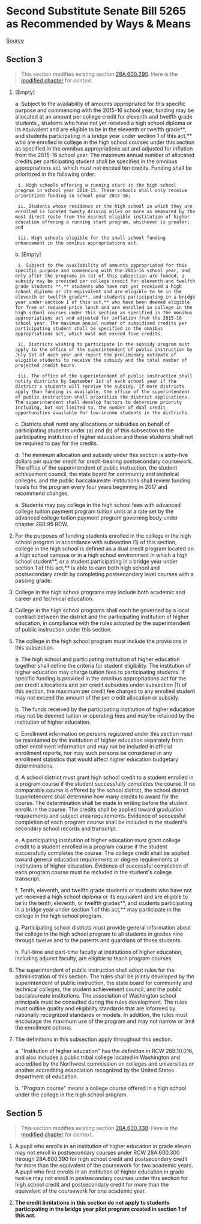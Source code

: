 # Second Substitute Senate Bill 5265 as Recommended by Ways & Means

[Source](http://lawfilesext.leg.wa.gov/biennium/2021-22/Xml/Bills/Senate%20Bills/5265-S2.xml)
## Section 3
> This section modifies existing section [28A.600.290](/rcw/28A_common_school_provisions/28A.600_students.md). Here is the [modified chapter](rcw/28A_common_school_provisions/28A.600_students.md) for context.

1. [Empty]

    a. Subject to the availability of amounts appropriated for this specific purpose and commencing with the 2015-16 school year, funding may be allocated at an amount per college credit for eleventh and twelfth grade students **,** students who have not yet received a high school diploma or its equivalent and are eligible to be in the eleventh or twelfth grade**, and students participating in a bridge year under section 1 of this act,** who are enrolled in college in the high school courses under this section as specified in the omnibus appropriations act and adjusted for inflation from the 2015-16 school year. The maximum annual number of allocated credits per participating student shall be specified in the omnibus appropriations act, which must not exceed ten credits. Funding shall be prioritized in the following order:

        i. High schools offering a running start in the high school program in school year 2014-15. These schools shall only receive prioritized funding in school year 2015-16;

        ii. Students whose residence or the high school in which they are enrolled is located twenty driving miles or more as measured by the most direct route from the nearest eligible institution of higher education offering a running start program, whichever is greater; and

        iii. High schools eligible for the small school funding enhancement in the omnibus appropriations act.

    b. [Empty]

        i. Subject to the availability of amounts appropriated for this specific purpose and commencing with the 2015-16 school year, and only after the programs in (a) of this subsection are funded, a subsidy may be provided per college credit for eleventh and twelfth grade students **,** students who have not yet received a high school diploma or its equivalent and are eligible to be in the eleventh or twelfth grade**, and students participating in a bridge year under section 1 of this act,** who have been deemed eligible for free or reduced-price lunch and are enrolled in college in the high school courses under this section as specified in the omnibus appropriations act and adjusted for inflation from the 2015-16 school year. The maximum annual number of subsidized credits per participating student shall be specified in the omnibus appropriations act, which must not exceed five credits.

        ii. Districts wishing to participate in the subsidy program must apply to the office of the superintendent of public instruction by July 1st of each year and report the preliminary estimate of eligible students to receive the subsidy and the total number of projected credit hours.

        iii. The office of the superintendent of public instruction shall notify districts by September 1st of each school year if the district's students will receive the subsidy. If more districts apply than funding is available, the office of the superintendent of public instruction shall prioritize the district applications. The superintendent shall develop factors to determine priority including, but not limited to, the number of dual credit opportunities available for low-income students in the districts.

    c. Districts shall remit any allocations or subsidies on behalf of participating students under (a) and (b) of this subsection to the participating institution of higher education and those students shall not be required to pay for the credits.

    d. The minimum allocation and subsidy under this section is sixty-five dollars per quarter credit for credit-bearing postsecondary coursework. The office of the superintendent of public instruction, the student achievement council, the state board for community and technical colleges, and the public baccalaureate institutions shall review funding levels for the program every four years beginning in 2017 and recommend changes.

    e. Students may pay college in the high school fees with advanced college tuition payment program tuition units at a rate set by the advanced college tuition payment program governing body under chapter 28B.95 RCW.

2. For the purposes of funding students enrolled in the college in the high school program in accordance with subsection (1) of this section, college in the high school is defined as a dual credit program located on a high school campus or in a high school environment in which a high school student**, or a student participating in a bridge year under section 1 of this act,** is able to earn both high school and postsecondary credit by completing postsecondary level courses with a passing grade.

3. College in the high school programs may include both academic and career and technical education.

4. College in the high school programs shall each be governed by a local contract between the district and the participating institution of higher education, in compliance with the rules adopted by the superintendent of public instruction under this section.

5. The college in the high school program must include the provisions in this subsection.

    a. The high school and participating institution of higher education together shall define the criteria for student eligibility. The institution of higher education may charge tuition fees to participating students. If specific funding is provided in the omnibus appropriations act for the per credit allocations and per credit subsidies under subsection (1) of this section, the maximum per credit fee charged to any enrolled student may not exceed the amount of the per credit allocation or subsidy.

    b. The funds received by the participating institution of higher education may not be deemed tuition or operating fees and may be retained by the institution of higher education.

    c. Enrollment information on persons registered under this section must be maintained by the institution of higher education separately from other enrollment information and may not be included in official enrollment reports, nor may such persons be considered in any enrollment statistics that would affect higher education budgetary determinations.

    d. A school district must grant high school credit to a student enrolled in a program course if the student successfully completes the course. If no comparable course is offered by the school district, the school district superintendent shall determine how many credits to award for the course. The determination shall be made in writing before the student enrolls in the course. The credits shall be applied toward graduation requirements and subject area requirements. Evidence of successful completion of each program course shall be included in the student's secondary school records and transcript.

    e. A participating institution of higher education must grant college credit to a student enrolled in a program course if the student successfully completes the course. The college credit shall be applied toward general education requirements or degree requirements at institutions of higher education. Evidence of successful completion of each program course must be included in the student's college transcript.

    f. Tenth, eleventh, and twelfth grade students or students who have not yet received a high school diploma or its equivalent and are eligible to be in the tenth, eleventh, or twelfth grades**, and students participating in a bridge year under section 1 of this act,** may participate in the college in the high school program.

    g. Participating school districts must provide general information about the college in the high school program to all students in grades nine through twelve and to the parents and guardians of those students.

    h. Full-time and part-time faculty at institutions of higher education, including adjunct faculty, are eligible to teach program courses.

6. The superintendent of public instruction shall adopt rules for the administration of this section. The rules shall be jointly developed by the superintendent of public instruction, the state board for community and technical colleges, the student achievement council, and the public baccalaureate institutions. The association of Washington school principals must be consulted during the rules development. The rules must outline quality and eligibility standards that are informed by nationally recognized standards or models. In addition, the rules must encourage the maximum use of the program and may not narrow or limit the enrollment options.

7. The definitions in this subsection apply throughout this section.

    a. "Institution of higher education" has the definition in RCW 28B.10.016, and also includes a public tribal college located in Washington and accredited by the Northwest commission on colleges and universities or another accrediting association recognized by the United States department of education.

    b. "Program course" means a college course offered in a high school under the college in the high school program.


## Section 5
> This section modifies existing section [28A.600.330](/rcw/28A_common_school_provisions/28A.600_students.md). Here is the [modified chapter](rcw/28A_common_school_provisions/28A.600_students.md) for context.

1. A pupil who enrolls in an institution of higher education in grade eleven may not enroll in postsecondary courses under RCW 28A.600.300 through 28A.600.390 for high school credit and postsecondary credit for more than the equivalent of the coursework for two academic years. A pupil who first enrolls in an institution of higher education in grade twelve may not enroll in postsecondary courses under this section for high school credit and postsecondary credit for more than the equivalent of the coursework for one academic year.

2. **The credit limitations in this section do not apply to students participating in the bridge year pilot program created in section 1 of this act.**

